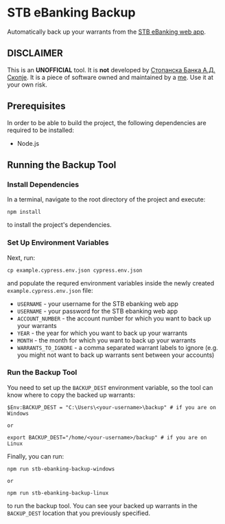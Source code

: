 # STB eBanking Backup

Automatically back up your warrants from the [STB eBanking web app](https://ebank.stb.com.mk/).

## **DISCLAIMER**

This is an **UNOFFICIAL** tool. It is **not** developed by [Стопанска Банка А.Д. Скопје](https://www.stb.com.mk/). It is a piece of software owned and maintained by a [me](https://filip.mk). Use it at your own risk.

## Prerequisites

In order to be able to build the project, the following dependencies are required to be installed:

- Node.js

## Running the Backup Tool

### Install Dependencies

In a terminal, navigate to the root directory of the project and execute:

```
npm install
```

to install the project's dependencies.

### Set Up Environment Variables

Next, run:

```
cp example.cypress.env.json cypress.env.json
```

and populate the requred environment variables inside the newly created `example.cypress.env.json` file:

- `USERNAME` - your username for the STB ebanking web app
- `USERNAME` - your password for the STB ebanking web app
- `ACCOUNT_NUMBER` - the account number for which you want to back up your warrants
- `YEAR` - the year for which you want to back up your warrants
- `MONTH` - the month for which you want to back up your warrants
- `WARRANTS_TO_IGNORE` - a comma separated warrant labels to ignore (e.g. you might not want to back up warrants sent between your accounts)

### Run the Backup Tool

You need to set up the `BACKUP_DEST` environment variable, so the tool can know where to copy the backed up warrants:

```
$Env:BACKUP_DEST = "C:\Users\<your-username>\backup" # if you are on Windows

or

export BACKUP_DEST="/home/<your-username>/backup" # if you are on Linux
```

Finally, you can run:

```
npm run stb-ebanking-backup-windows

or 

npm run stb-ebanking-backup-linux
```

to run the backup tool. You can see your backed up warrants in the `BACKUP_DEST` location that you previously specified.
